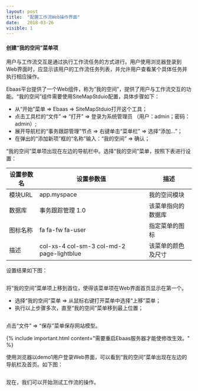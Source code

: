 ```yaml
---
layout: post
title:  "配置工作流Web操作界面"
date:   2018-03-26
visible: 1
---
```


#### 创建“我的空间”菜单项

用户与工作流交互是通过执行工作流任务的方式进行。用户使用浏览器登录到Web界面时，应显示该用户的工作流任务列表，并允许用户查看某个具体任务并执行相应操作。

Ebaas平台提供了一个Web组件，称为“我的空间”，提供了用户与工作流交互的功能。“我的空间”组件需要使用SiteMapStduio配置，具体步骤如下：

* 从“开始”菜单 => Ebaas => SiteMapStduio打开这个工具；
* 点击工具栏的“文件” => “打开” => 登录为系统管理员 （用户：admin；密码： admin）;
* 展开导航栏的“事务跟踪管理”节点 => 右键单击“菜单栏” => 选择“添加...”；
* 在弹出的“添加新项”框的“名称”输入：“我的空间” => 确认；

“我的空间”菜单项出现在左边的导航栏中。选择“我的空间”菜单，按照下表进行设置：<br>

| 设置参数名 | 设置参数值 | 描述 |
|-------|--------|---------|
| 模块URL | app.myspace | 我的空间模块 |
| 数据库 | 事务跟踪管理 1.0 | 该菜单指向的数据库 |
| 图标名称 | fa fa-fw fa-user | 指定菜单的图标 |
| 描述 | col-xs-4 col-sm-3 col-md-2 page-lightblue | 该菜单的颜色及尺寸 |

设置结果如下图：

<img src="{{'/assets/img/2018-3-26-创建我的空间菜单项.png' | prepend: site.baseurl }}" alt="">

将“我的空间”菜单项上移到首位，使得该菜单项在Web界面首页显示在第一个。

* 选择“我的空间”菜单 => 从鼠标右键打开菜单中选择“上移”菜单；
* 执行以上步骤多次，直至“我的空间”菜单移到最上位置；

<img src="{{'/assets/img/2018-3-26-移动我的空间菜单项.png' | prepend: site.baseurl }}" alt="">

点击“文件” => “保存”菜单保存网站模型。

{% include important.html content="需要重启Ebaas服务器才能使修改生效。" %}

使用浏览器以demo1用户登录Web界面，可以看到“我的空间”菜单出现在左边的导航栏及首页。如下图：

<img src="{{'/assets/img/2018-3-26-Web界面我的空间菜单项.png' | prepend: site.baseurl }}" alt="">

现在，我们可以开始测试工作流的操作。
